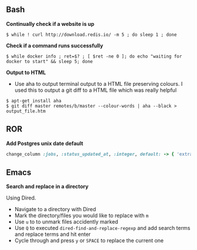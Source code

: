 ## Bash
**Continually check if a website is up**
```shell
$ while ! curl http://download.redis.io/ -m 5 ; do sleep 1 ; done
```

**Check if a command runs successfully**
```shell
$ while docker info ; ret=$? ; [ $ret -ne 0 ]; do echo "waiting for docker to start" && sleep 5; done
```

**Output to HTML**
* Use aha to output terminal output to a HTML file preserving colours. I used this to output a git diff to a HTML file which was really helpful

```shell
$ apt-get install aha
$ git diff master remotes/b/master --colour-words | aha --black > output_file.htm
```

## ROR
**Add Postgres unix date default**

```ruby
change_column :jobs, :status_updated_at, :integer, default: -> { 'extract(epoch from now())' }, null: false
```

## Emacs
**Search and replace in a directory**

Using Dired.

* Navigate to a directory with Dired
* Mark the directory/files you would like to replace with `m`
* Use `u` to to unmark files accidently marked
* Use `Q` to executed `dired-find-and-replace-regexp` and add search terms and replace terms and hit enter
* Cycle through and press `y` or `SPACE` to replace the current one
